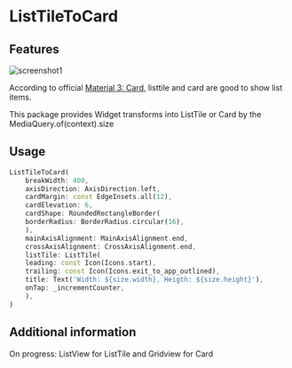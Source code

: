 # ListTileToCard

## Features

![screenshot1](https://github.com/koriai/listtile_to_card/blob/master/images/listtile_card.gif)

<!-- 
![materialCard](https://lh3.googleusercontent.com/RKy5lXvuZCUtOPcYktilkdiatXT0-Ry46KRgldMA_WVBSCJhQBGIoUznlMZfeuzvVaOtHSl1BxDkY2YAc2_oI9dx_40SFDdwkg3GeuRyrC4=s0)

![materialCard_mp4](https://github.com/koriai/listtile_to_card/blob/master/listtile_card.gif) -->

According to official [Material 3: Card](https://m3.material.io/components/cards/guidelines#f6a5cb7b-b301-425a-a04f-229acc3bb22a), listtile and card are good to show list items.

This package provides Widget transforms into ListTile or Card by the MediaQuery.of(context).size

## Usage

```dart
ListTileToCard(
    breakWidth: 400,
    axisDirection: AxisDirection.left,
    cardMargin: const EdgeInsets.all(12),
    cardElevation: 6,
    cardShape: RoundedRectangleBorder(
    borderRadius: BorderRadius.circular(16),
    ),
    mainAxisAlignment: MainAxisAlignment.end,
    crossAxisAlignment: CrossAxisAlignment.end,
    listTile: ListTile(
    leading: const Icon(Icons.start),
    trailing: const Icon(Icons.exit_to_app_outlined),
    title: Text('Width: ${size.width}, Heigth: ${size.height}'),
    onTap: _incrementCounter,
    ),
)
```

## Additional information

On progress: ListView for ListTile and Gridview for Card
